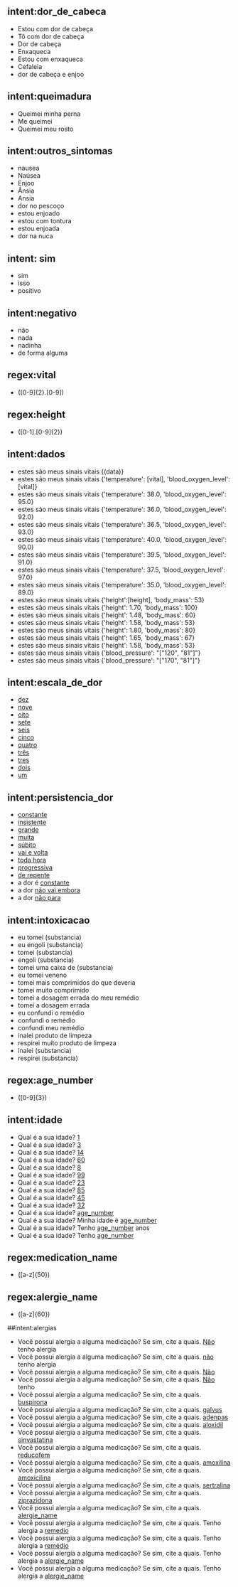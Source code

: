 ## intent:dor_de_cabeca <!--- The label of the intent -->
  - Estou com dor de cabeça
  - Tô com dor de cabeça
  - Dor de cabeça
  - Enxaqueca
  - Estou com enxaqueca
  - Cefaleia
  - dor de cabeça e enjoo

## intent:queimadura
  - Queimei minha perna
  - Me queimei
  - Queimei meu rosto

## intent:outros_sintomas <!--- The label of the intent -->
  - nausea
  - Naúsea
  - Enjoo
  - Ânsia
  - Ansia
  - dor no pescoço
  - estou enjoado
  - estou com tontura
  - estou enjoada
  - dor na nuca

## intent: sim
  - sim
  - isso
  - positivo

## intent:negativo
  - não
  - nada
  - nadinha
  - de forma alguma

## regex:vital
  - ([0-9]{2}.[0-9])

## regex:height
  - ([0-1].[0-9]{2})

## intent:dados
  - estes são meus sinais vitais {(data)}
  - estes são meus sinais vitais {'temperature': [vital], 'blood_oxygen_level': [vital]}
  - estes são meus sinais vitais {'temperature': 38.0, 'blood_oxygen_level': 95.0}
  - estes são meus sinais vitais {'temperature': 36.0, 'blood_oxygen_level': 92.0}
  - estes são meus sinais vitais {'temperature': 36.5, 'blood_oxygen_level': 93.0}
  - estes são meus sinais vitais {'temperature': 40.0, 'blood_oxygen_level': 90.0}
  - estes são meus sinais vitais {'temperature': 39.5, 'blood_oxygen_level': 91.0}
  - estes são meus sinais vitais {'temperature': 37.5, 'blood_oxygen_level': 97.0}
  - estes são meus sinais vitais {'temperature': 35.0, 'blood_oxygen_level': 89.0}
  - estes são meus sinais vitais {'height':[height], 'body_mass': 53}
  - estes são meus sinais vitais {'height': 1.70, 'body_mass': 100}
  - estes são meus sinais vitais {'height': 1.48, 'body_mass': 60}
  - estes são meus sinais vitais {'height': 1.58, 'body_mass': 53}
  - estes são meus sinais vitais {'height': 1.80, 'body_mass': 80}
  - estes são meus sinais vitais {'height': 1.65, 'body_mass': 67}
  - estes são meus sinais vitais {'height': 1.58, 'body_mass': 53}
  - estes são meus sinais vitais {'blood_pressure': "\[\"120\", \"81\"\]"}
  - estes são meus sinais vitais {'blood_pressure': "\[\"170\", \"81\"\]"}

## intent:escala_de_dor
  - [dez](pain_scale:10)
  - [nove](pain_scale:9)
  - [oito](pain_scale:8)
  - [sete](pain_scale:7)
  - [seis](pain_scale:6)
  - [cinco](pain_scale:5)
  - [quatro](pain_scale:4)
  - [três](pain_scale:3)
  - [tres](pain_scale:3)
  - [dois](pain_scale:2)
  - [um](pain_scale:1)

## intent:persistencia_dor
  - [constante](pain_persistance:constant)
  - [insistente](pain_persistance:constant)
  - [grande](pain_persistance:constant)
  - [muita](pain_persistance:constant)
  - [súbito](pain_persistance:not_constant)
  - [vai e volta](pain_persistance:not_constant)
  - [toda hora](pain_persistance:constant)
  - [progressiva](pain_persistance:not_constant)
  - [de repente](pain_persistance:not_constant)
  - a dor é [constante](pain_persistance:constant)
  - a dor [não vai embora](pain_persistance:constant)
  - a dor [não para](pain_persistance:constant)

## intent:intoxicacao
  - eu tomei (substancia)
  - eu engoli (substancia)
  - tomei (substancia)
  - engoli (substancia)
  - tomei uma caixa de (substancia)
  - eu tomei veneno
  - tomei mais comprimidos do que deveria
  - tomei muito comprimido
  - tomei a dosagem errada do meu remédio
  - tomei a dosagem errada
  - eu confundi o remédio
  - confundi o remédio
  - confundi meu remédio
  - inalei produto de limpeza
  - respirei muito produto de limpeza
  - inalei (substancia)
  - respirei (substancia)

## regex:age_number
- ([0-9]{3})

## intent:idade
 - Qual é a sua idade? [1](age)
 - Qual é a sua idade? [3](age)
 - Qual é a sua idade? [14](age)
 - Qual é a sua idade? [60](age)
 - Qual é a sua idade? [8](age)
 - Qual é a sua idade? [99](age)
 - Qual é a sua idade? [23](age)
 - Qual é a sua idade? [85](age)
 - Qual é a sua idade? [45](age)
 - Qual é a sua idade? [32](age)
 - Qual é a sua idade? [age_number](age)
 - Qual é a sua idade? Minha idade é [age_number](age)
 - Qual é a sua idade? Tenho [age_number](age) anos
 - Qual é a sua idade? Tenho [age_number](age)

 ## regex:medication_name
 - ([a-z]{50})


 ## regex:alergie_name
 - ([a-z]{60})

##intent:alergias
- Você possui alergia a alguma medicação? Se sim, cite a quais. [Não](alergies:False) tenho alergia
- Você possui alergia a alguma medicação? Se sim, cite a quais. [não](alergies:False) tenho alergia
- Você possui alergia a alguma medicação? Se sim, cite a quais. [Não](alergies:False)
- Você possui alergia a alguma medicação? Se sim, cite a quais. [Não](alergies:False) tenho
- Você possui alergia a alguma medicação? Se sim, cite a quais. [buspirona](alergies)
- Você possui alergia a alguma medicação? Se sim, cite a quais. [galvus](alergies)
- Você possui alergia a alguma medicação? Se sim, cite a quais. [adenpas](alergies)
- Você possui alergia a alguma medicação? Se sim, cite a quais. [aloxidil](alergies)
- Você possui alergia a alguma medicação? Se sim, cite a quais. [sinvastatina](alergies)
- Você possui alergia a alguma medicação? Se sim, cite a quais. [reducofem](alergies)
- Você possui alergia a alguma medicação? Se sim, cite a quais. [amoxilina](alergies)
- Você possui alergia a alguma medicação? Se sim, cite a quais. [amoxicilina](alergies)
- Você possui alergia a alguma medicação? Se sim, cite a quais. [sertralina](alergies)
- Você possui alergia a alguma medicação? Se sim, cite a quais. [ziprazidona](alergies)
- Você possui alergia a alguma medicação? Se sim, cite a quais. [alergie_name](alergies)
- Você possui alergia a alguma medicação? Se sim, cite a quais. Tenho alergia a [remedio](alergies)
- Você possui alergia a alguma medicação? Se sim, cite a quais. Tenho alergia a [remédio](alergies)
- Você possui alergia a alguma medicação? Se sim, cite a quais. Tenho alergia a [alergie_name](alergies)
- Você possui alergia a alguma medicação? Se sim, cite a quais. Tenho alergia a [alergie_name](alergies)
